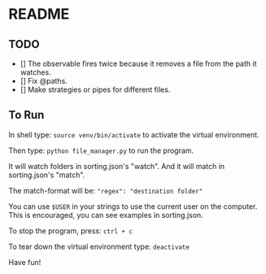 # README

## TODO

- [] The observable fires twice because it removes a file from the path it watches.
- [] Fix @paths.
- [] Make strategies or pipes for different files.

## To Run

In shell type:
`source venv/bin/activate`
to activate the virtual environment.

Then type:
`python file_manager.py`
to run the program.

It will watch folders in sorting.json's "watch".
And it will match in sorting.json's "match".

The match-format will be:
`"regex": "destination folder"`

You can use `$USER` in your strings to use the current user on the computer.
This is encouraged, you can see examples in sorting.json.

To stop the program, press:
`ctrl + c`

To tear down the virtual environment type:
`deactivate`

Have fun!
